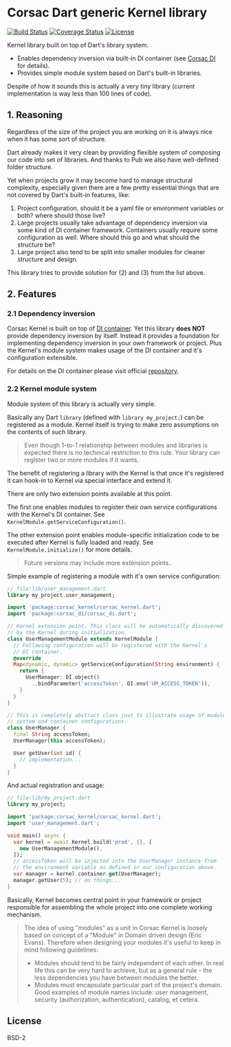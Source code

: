 # Corsac Dart generic Kernel library

[![Build Status](https://img.shields.io/travis-ci/corsac-dart/kernel.svg?branch=master&style=flat-square)](https://travis-ci.org/corsac-dart/kernel)
[![Coverage Status](https://img.shields.io/coveralls/corsac-dart/kernel.svg?branch=master&style=flat-square)](https://coveralls.io/github/corsac-dart/kernel?branch=master)
[![License](https://img.shields.io/badge/license-BSD--2-blue.svg?style=flat-square)](https://raw.githubusercontent.com/corsac-dart/kernel/master/LICENSE)

Kernel library built on top of Dart's library system.

* Enables dependency inversion via built-in DI container
 (see [Corsac DI](https://github.com/corsac-dart/di) for details).
* Provides simple module system based on Dart's built-in libraries.

Despite of how it sounds this is actually a very tiny library (current
  implementation is way less than 100 lines of code).

## 1. Reasoning

Regardless of the size of the project you are working on it is always
nice when it has some sort of structure.

Dart already makes it very clean by providing flexible system of composing
our code into set of libraries. And thanks to Pub we also have well-defined
folder structure.

Yet when projects grow it may become hard to manage structural complexity,
especially given there are a few pretty essential things that are not
covered by Dart's built-in features, like:

1. Project configuration, should it be a yaml file or environment variables
  or both? where should those live?
2. Large projects usually take advantage of dependency inversion via some kind
  of DI container framework. Containers usually require some configuration
  as well. Where should this go and what should the structure be?
3. Large project also tend to be split into smaller modules for cleaner
  structure and design.

This library tries to provide solution for (2) and (3) from the list above.

## 2. Features

### 2.1 Dependency inversion

Corsac Kernel is built on top of [DI container](https://github.com/corsac-dart/di).
Yet this library __does NOT__ provide dependency inversion by itself.
Instead it provides a foundation for implementing dependency inversion in
your own framework or project. Plus the Kernel's module system makes usage
of the DI container and it's configuration extensible.

For details on the DI container please visit official
[repository](https://github.com/corsac-dart/di).

### 2.2 Kernel module system

Module system of this library is actually very simple.

Basically any Dart `library` (defined with `library my_project;`) can be
registered as a module. Kernel itself is trying to make zero assumptions on
the contents of such library.

> Even though 1-to-1 relationship between modules and libraries is expected
> there is no technical restriction to this rule. Your library can register
> two or more modules if it wants.

The benefit of registering a library with the Kernel is that once it's
registered it can hook-in to Kernel via special interface and extend it.

There are only two extension points available at this point.

The first one enables modules to register their own service configurations with
the Kernel's DI container. See `KernelModule.getServiceConfiguration()`.

The other extension point enables module-specific initialization code to
be executed after Kernel is fully loaded and ready.
See `KernelModule.initialize()` for more details.

> Future versions may include more extension points..


Simple example of registering a module with it's own service configuration:

```dart
// file:lib/user_management.dart
library my_project.user_management;

import 'package:corsac_kernel/corsac_kernel.dart';
import 'package:corsac_di/corsac_di.dart';

// Kernel extension point. This class will be automatically discovered
// by the Kernel during initialization.
class UserManagementModule extends KernelModule {
  // Following configuration will be registered with the Kernel's
  // DI container.
  @override
  Map<dynamic, dynamic> getServiceConfiguration(String environment) {
    return {
      UserManager: DI.object()
        ..bindParameter('accessToken', DI.env('UM_ACCESS_TOKEN')),
    }
  }
}

// This is completely abstract class just to illustrate usage of module
// system and container configurations.
class UserManager {
  final String accessToken;
  UserManager(this.accessToken);

  User getUser(int id) {
    // implementation...
  }
}
```

And actual registration and usage:

```dart
// file:lib/my_project.dart
library my_project;

import 'package:corsac_kernel/corsac_kernel.dart';
import 'user_management.dart';

void main() async {
  var kernel = await Kernel.build('prod', {}, [
    new UserManagementModule(),
  ]);
  // accessToken will be injected into the UserManager instance from
  // the environment variable as defined in our configuration above.
  var manager = kernel.container.get(UserManager);
  manager.getUser(5); // do things...
}
```

Basically, Kernel becomes central point in your framework or project
responsible for assembling the whole project into one complete working
mechanism.

> The idea of using "modules" as a unit in Corsac Kernel is loosely based on
> concept of a "Module" in Domain driven design (Eric Evans). Therefore
> when designing your modules it's useful to keep in mind following guidelines:
>
> * Modules should tend to be fairly independent of each other. In real life
>   this can be very hard to achieve, but as a general rule - the less
>   dependencies you have between modules the better.
> * Modules must encapsulate particular part of the project's domain. Good
>   examples of module names include:
>   user management, security (authorization, authentication),
>   catalog, et cetera.

## License

BSD-2
